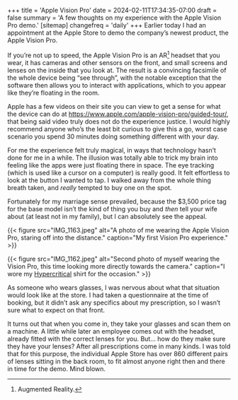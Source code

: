 +++
title = 'Apple Vision Pro'
date = 2024-02-11T17:34:35-07:00
draft = false
summary = 'A few thoughts on my experience with the Apple Vision Pro demo.'
[sitemap]
    changefreq = 'daily'
+++
Earlier today I had an appointment at the Apple Store to demo the company’s newest product, the Apple Vision Pro.

If you’re not up to speed, the Apple Vision Pro is an AR[^1] headset that you wear, it has cameras and other sensors on the front, and small screens and lenses on the inside that you look at. The result is a convincing facsimile of the whole device being “see through”, with the notable exception that the software then allows you to interact with applications, which to you appear like they’re floating in the room.

[^1]: Augmented Reality.

Apple has a few videos on their site you can view to get a sense for what the device can do at https://www.apple.com/apple-vision-pro/guided-tour/, that being said video truly does not do the experience justice. I would highly recommend anyone who’s the least bit curious to give this a go, worst case scenario you spend 30 minutes doing something different with your day.

For me the experience felt truly magical, in ways that technology hasn’t done for me in a while. The illusion was totally able to trick my brain into feeling like the apps were just floating there in space. The eye tracking (which is used like a cursor on a computer) is really good. It felt effortless to look at the button I wanted to tap. I walked away from the whole thing breath taken, and *really* tempted to buy one on the spot.

Fortunately for my marriage sense prevailed, because the $3,500 price tag for the base model isn’t the kind of thing you buy and *then* tell your wife about (at least not in my family), but I can absolutely see the appeal.

{{< figure src="IMG_1163.jpeg" alt="A photo of me wearing the Apple Vision Pro, staring off into the distance." caption="My first Vision Pro experience." >}}

{{< figure src="IMG_1162.jpeg" alt="Second photo of myself wearing the Vision Pro, this time looking more directly towards the camera." caption="I wore my [Hypercritical](https://hypercritical.co) shirt for the occasion." >}}

As someone who wears glasses, I was nervous about what that situation would look like at the store. I had taken a questionnaire at the time of booking, but it didn’t ask any specifics about my prescription, so I wasn’t sure what to expect on that front.

It turns out that when you come in, they take your glasses and scan them on a machine. A little while later an employee comes out with the headset, already fitted with the correct lenses for you. But… how do they make sure they have your lenses? After all prescriptions come in many kinds. I was told that for this purpose, the individual Apple Store has over 860 different pairs of lenses sitting in the back room, to fit almost anyone right then and there in time for the demo. Mind blown.
